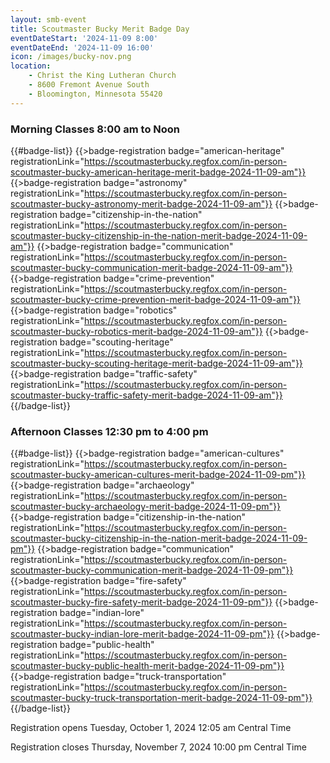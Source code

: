 ```yaml
---
layout: smb-event
title: Scoutmaster Bucky Merit Badge Day
eventDateStart: '2024-11-09 8:00'
eventDateEnd: '2024-11-09 16:00'
icon: /images/bucky-nov.png
location:
    - Christ the King Lutheran Church
    - 8600 Fremont Avenue South
    - Bloomington, Minnesota 55420
---
```


### Morning Classes 8:00 am to Noon

{{#badge-list}}
{{>badge-registration badge="american-heritage" registrationLink="https://scoutmasterbucky.regfox.com/in-person-scoutmaster-bucky-american-heritage-merit-badge-2024-11-09-am"}}
{{>badge-registration badge="astronomy" registrationLink="https://scoutmasterbucky.regfox.com/in-person-scoutmaster-bucky-astronomy-merit-badge-2024-11-09-am"}}
{{>badge-registration badge="citizenship-in-the-nation" registrationLink="https://scoutmasterbucky.regfox.com/in-person-scoutmaster-bucky-citizenship-in-the-nation-merit-badge-2024-11-09-am"}}
{{>badge-registration badge="communication" registrationLink="https://scoutmasterbucky.regfox.com/in-person-scoutmaster-bucky-communication-merit-badge-2024-11-09-am"}}
{{>badge-registration badge="crime-prevention" registrationLink="https://scoutmasterbucky.regfox.com/in-person-scoutmaster-bucky-crime-prevention-merit-badge-2024-11-09-am"}}
{{>badge-registration badge="robotics" registrationLink="https://scoutmasterbucky.regfox.com/in-person-scoutmaster-bucky-robotics-merit-badge-2024-11-09-am"}}
{{>badge-registration badge="scouting-heritage" registrationLink="https://scoutmasterbucky.regfox.com/in-person-scoutmaster-bucky-scouting-heritage-merit-badge-2024-11-09-am"}}
{{>badge-registration badge="traffic-safety" registrationLink="https://scoutmasterbucky.regfox.com/in-person-scoutmaster-bucky-traffic-safety-merit-badge-2024-11-09-am"}}
{{/badge-list}}


### Afternoon Classes 12:30 pm to 4:00 pm

{{#badge-list}}
{{>badge-registration badge="american-cultures" registrationLink="https://scoutmasterbucky.regfox.com/in-person-scoutmaster-bucky-american-cultures-merit-badge-2024-11-09-pm"}}
{{>badge-registration badge="archaeology" registrationLink="https://scoutmasterbucky.regfox.com/in-person-scoutmaster-bucky-archaeology-merit-badge-2024-11-09-pm"}}
{{>badge-registration badge="citizenship-in-the-nation" registrationLink="https://scoutmasterbucky.regfox.com/in-person-scoutmaster-bucky-citizenship-in-the-nation-merit-badge-2024-11-09-pm"}}
{{>badge-registration badge="communication" registrationLink="https://scoutmasterbucky.regfox.com/in-person-scoutmaster-bucky-communication-merit-badge-2024-11-09-pm"}}
{{>badge-registration badge="fire-safety" registrationLink="https://scoutmasterbucky.regfox.com/in-person-scoutmaster-bucky-fire-safety-merit-badge-2024-11-09-pm"}}
{{>badge-registration badge="indian-lore" registrationLink="https://scoutmasterbucky.regfox.com/in-person-scoutmaster-bucky-indian-lore-merit-badge-2024-11-09-pm"}}
{{>badge-registration badge="public-health" registrationLink="https://scoutmasterbucky.regfox.com/in-person-scoutmaster-bucky-public-health-merit-badge-2024-11-09-pm"}}
{{>badge-registration badge="truck-transportation" registrationLink="https://scoutmasterbucky.regfox.com/in-person-scoutmaster-bucky-truck-transportation-merit-badge-2024-11-09-pm"}}
{{/badge-list}}


Registration opens Tuesday, October 1, 2024 12:05 am Central Time


Registration closes Thursday, November 7, 2024 10:00 pm Central Time
